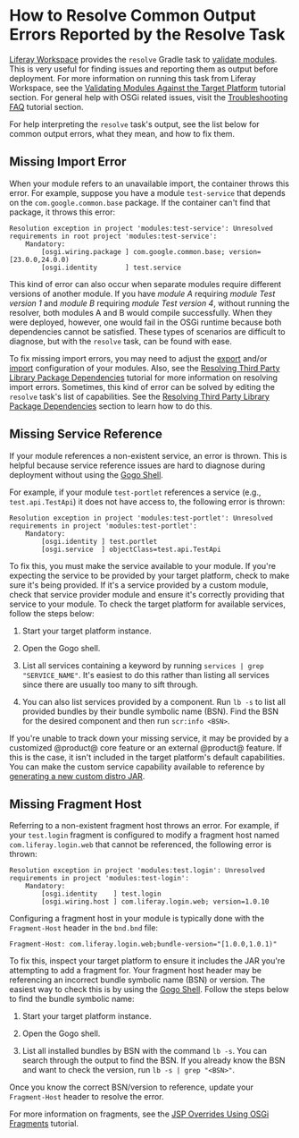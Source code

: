 # How to Resolve Common Output Errors Reported by the Resolve Task

[Liferay Workspace](/develop/tutorials/-/knowledge_base/7-1/liferay-workspace)
provides the `resolve` Gradle task to
[validate modules](/develop/tutorials/-/knowledge_base/7-1/resolving-your-modules).
This is very useful for finding issues and reporting them as output before
deployment. For more information on running this task from Liferay Workspace,
see the
[Validating Modules Against the Target Platform](/develop/tutorials/-/knowledge_base/7-1/validating-modules-against-the-target-platform)
tutorial section. For general help with OSGi related issues, visit the
[Troubleshooting FAQ](/develop/tutorials/-/knowledge_base/7-0/troubleshooting)
tutorial section.

For help interpreting the `resolve` task's output, see the list below for common
output errors, what they mean, and how to fix them.

## Missing Import Error

When your module refers to an unavailable import, the container throws this
error. For example, suppose you have a module `test-service` that depends on
the `com.google.common.base` package. If the container can't find that package,
it throws this error:

    Resolution exception in project 'modules:test-service': Unresolved requirements in root project 'modules:test-service':
        Mandatory:
            [osgi.wiring.package ] com.google.common.base; version=[23.0.0,24.0.0)
            [osgi.identity       ] test.service

This kind of error can also occur when separate modules require different
versions of another module. If you have *module A* requiring *module Test
version 1* and *module B* requiring *module Test version 4*, without running
the resolver, both modules A and B would compile successfully. When they
were deployed, however, one would fail in the OSGi runtime because both
dependencies cannot be satisfied. These types of scenarios are difficult to
diagnose, but with the `resolve` task, can be found with ease.

To fix missing import errors, you may need to adjust the
[export](/develop/tutorials/-/knowledge_base/7-1/exporting-packages) and/or
[import](/develop/tutorials/-/knowledge_base/7-1/importing-packages)
configuration of your modules. Also, see the
[Resolving Third Party Library Package Dependencies](/develop/tutorials/-/knowledge_base/7-1/adding-third-party-libraries-to-a-module)
tutorial for more information on resolving import errors. Sometimes, this kind
of error can be solved by editing the `resolve` task's list of capabilities. See
the
[Resolving Third Party Library Package Dependencies](/develop/tutorials/-/knowledge_base/7-1/adding-third-party-libraries-to-a-module)
section to learn how to do this.

## Missing Service Reference

If your module references a non-existent service, an error is thrown.
This is helpful because service reference issues are hard to diagnose during
deployment without using the
[Gogo Shell](/develop/reference/-/knowledge_base/7-1/using-the-felix-gogo-shell).

For example, if your module `test-portlet` references a service (e.g.,
`test.api.TestApi`) it does not have access to, the following error is thrown:

    Resolution exception in project 'modules:test-portlet': Unresolved requirements in project 'modules:test-portlet':
        Mandatory:
            [osgi.identity ] test.portlet
            [osgi.service  ] objectClass=test.api.TestApi

To fix this, you must make the service available to your module. If you're
expecting the service to be provided by your target platform, check to make sure
it's being provided. If it's a service provided by a custom module, check that
service provider module and ensure it's correctly providing that service to
your module. To check the target platform for available services, follow the
steps below:

1.  Start your target platform instance.

2.  Open the Gogo shell.

3.  List all services containing a keyword by running `services | grep
    "SERVICE_NAME"`. It's easiest to do this rather than listing all services
    since there are usually too many to sift through.

4.  You can also list services provided by a component. Run `lb -s` to list all
    provided bundles by their bundle symbolic name (BSN). Find the BSN for the
    desired component and then run `scr:info <BSN>`.

If you're unable to track down your missing service, it may be provided by a
customized @product@ core feature or an external @product@ feature. If this is
the case, it isn't included in the target platform's default capabilities. You
can make the custom service capability available to reference by
[generating a new custom distro JAR](/develop/tutorials/-/knowledge_base/7-1/modifying-the-target-platforms-capabilities#depending-on-a-customized-distribution-of-product).

## Missing Fragment Host

Referring to a non-existent fragment host throws an error. For example, if your
`test.login` fragment is configured to modify a fragment host named
`com.liferay.login.web` that cannot be referenced, the following error is
thrown:

    Resolution exception in project 'modules:test.login': Unresolved requirements in project 'modules:test-login':
        Mandatory:
            [osgi.identity    ] test.login
            [osgi.wiring.host ] com.liferay.login.web; version=1.0.10

Configuring a fragment host in your module is typically done with the
`Fragment-Host` header in the `bnd.bnd` file:

    Fragment-Host: com.liferay.login.web;bundle-version="[1.0.0,1.0.1)"

To fix this, inspect your target platform to ensure it includes the JAR you're
attempting to add a fragment for. Your fragment host header may be referencing
an incorrect bundle symbolic name (BSN) or version. The easiest way to check
this is by using the
[Gogo Shell](/develop/reference/-/knowledge_base/7-1/using-the-felix-gogo-shell).
Follow the steps below to find the bundle symbolic name:

1.  Start your target platform instance.

2.  Open the Gogo shell.

3.  List all installed bundles by BSN with the command `lb -s`. You can search
    through the output to find the BSN. If you already know the BSN and want to
    check the version, run `lb -s | grep "<BSN>"`.

Once you know the correct BSN/version to reference, update your `Fragment-Host`
header to resolve the error.

For more information on fragments, see the
[JSP Overrides Using OSGi Fragments](/docs/customization/7-2/-/knowledge_base/customization/overriding-a-modules-jsps)
tutorial.
